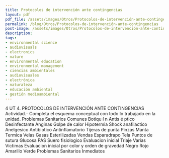 ```yaml
---
title: Protocolos de intervención ante contingencias
layout: pdf
pdf_file: /assets/images/Otros/Protocolos-de-intervención-ante-contingencias.pdf
permalink: /blog/Otros/Protocolos-de-intervención-ante-contingencias
post-image: /assets/images/Otros/Protocolos-de-intervención-ante-contingencias_thumbnail.png
description:
tags:
- environmental science
- audiovisuals
- electronics
- nature
- environmental education
- environmental management
- ciencias ambientales
- audiovisuales
- electrónica
- naturaleza
- educación ambiental
- gestión medioambiental
---
```


4 UT 4. PROTOCOLOS DE INTERVENCIÓN ANTE CONTINGENCIAS Actividad.- Completa el esquema conceptual con todo lo trabajado en la unidad. Problemas Sanitarios Comunes Botiqu í n Antis é ptico Desinfectante Anginas Golpe de calor Hipotermia Shock anafilactico Anelgesico Antibiotico Antinflamatorio Tijeras de punta Pinzas Manta Termica Velas Gasas Esterilizadas Vendas Esparadrapo Tela Puntos de sutura Glucosa PAS Suero fisiologico Evaluacion inicial Triaje Varias Victimas Evaluacion inicial por color y orden de gravedad Negro Rojo Amarillo Verde Problemas Sanitarios Inmediatos

